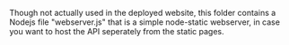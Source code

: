Though not actually used in the deployed website, this folder contains a Nodejs file "webserver.js" that is a simple node-static webserver, in case you want to host the API seperately from the static pages.
